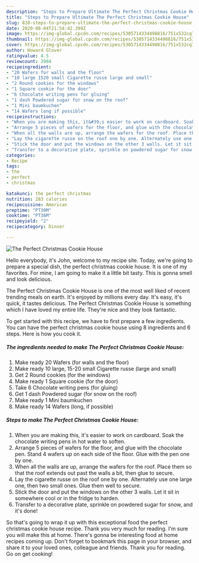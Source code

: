 ```yaml
---
description: "Steps to Prepare Ultimate The Perfect Christmas Cookie House"
title: "Steps to Prepare Ultimate The Perfect Christmas Cookie House"
slug: 810-steps-to-prepare-ultimate-the-perfect-christmas-cookie-house
date: 2020-08-04T21:54:42.399Z
image: https://img-global.cpcdn.com/recipes/5305714334498816/751x532cq70/the-perfect-christmas-cookie-house-recipe-main-photo.jpg
thumbnail: https://img-global.cpcdn.com/recipes/5305714334498816/751x532cq70/the-perfect-christmas-cookie-house-recipe-main-photo.jpg
cover: https://img-global.cpcdn.com/recipes/5305714334498816/751x532cq70/the-perfect-christmas-cookie-house-recipe-main-photo.jpg
author: Howard Glover
ratingvalue: 4.5
reviewcount: 3984
recipeingredient:
- "20 Wafers for walls and the floor"
- "10 large 1520 small Cigarette russe large and small"
- "2 Round cookies for the windows"
- "1 Square cookie for the door"
- "6 Chocolate writing pens for gluing"
- "1 dash Powdered sugar for snow on the roof"
- "1 Mini baumkuchen"
- "14 Wafers long if possible"
recipeinstructions:
- "When you are making this, it&#39;s easier to work on cardboard. Soak the chocolate writing pens in hot water to soften."
- "Arrange 5 pieces of wafers for the floor, and glue with the chocolate pen. Stand 4 wafers up on each side of the floor. Glue with the pen one by one."
- "When all the walls are up, arrange the wafers for the roof. Place them so that the roof extends out past the walls a bit, then glue to secure."
- "Lay the cigarette russe on the roof one by one. Alternately use one large one, then two small ones. Glue them well to secure."
- "Stick the door and put the windows on the other 3 walls. Let it sit in somewhere cool or in the fridge to harden."
- "Transfer to a decorative plate, sprinkle on powdered sugar for snow, and it&#39;s done!"
categories:
- Recipe
tags:
- the
- perfect
- christmas

katakunci: the perfect christmas 
nutrition: 283 calories
recipecuisine: American
preptime: "PT30M"
cooktime: "PT36M"
recipeyield: "2"
recipecategory: Dinner

---
```



![The Perfect Christmas Cookie House](https://img-global.cpcdn.com/recipes/5305714334498816/751x532cq70/the-perfect-christmas-cookie-house-recipe-main-photo.jpg)

Hello everybody, it's John, welcome to my recipe site. Today, we're going to prepare a special dish, the perfect christmas cookie house. It is one of my favorites. For mine, I am going to make it a little bit tasty. This is gonna smell and look delicious.

The Perfect Christmas Cookie House is one of the most well liked of recent trending meals on earth. It's enjoyed by millions every day. It's easy, it's quick, it tastes delicious. The Perfect Christmas Cookie House is something which I have loved my entire life. They're nice and they look fantastic.




To get started with this recipe, we have to first prepare a few ingredients. You can have the perfect christmas cookie house using 8 ingredients and 6 steps. Here is how you cook it.

<!--inarticleads1-->

##### The ingredients needed to make The Perfect Christmas Cookie House:

1. Make ready 20 Wafers (for walls and the floor)
1. Make ready 10 large, 15-20 small Cigarette russe (large and small)
1. Get 2 Round cookies (for the windows)
1. Make ready 1 Square cookie (for the door)
1. Take 6 Chocolate writing pens (for gluing)
1. Get 1 dash Powdered sugar (for snow on the roof)
1. Make ready 1 Mini baumkuchen
1. Make ready 14 Wafers (long, if possible)




<!--inarticleads2-->

##### Steps to make The Perfect Christmas Cookie House:

1. When you are making this, it&#39;s easier to work on cardboard. Soak the chocolate writing pens in hot water to soften.
1. Arrange 5 pieces of wafers for the floor, and glue with the chocolate pen. Stand 4 wafers up on each side of the floor. Glue with the pen one by one.
1. When all the walls are up, arrange the wafers for the roof. Place them so that the roof extends out past the walls a bit, then glue to secure.
1. Lay the cigarette russe on the roof one by one. Alternately use one large one, then two small ones. Glue them well to secure.
1. Stick the door and put the windows on the other 3 walls. Let it sit in somewhere cool or in the fridge to harden.
1. Transfer to a decorative plate, sprinkle on powdered sugar for snow, and it&#39;s done!




So that's going to wrap it up with this exceptional food the perfect christmas cookie house recipe. Thank you very much for reading. I'm sure you will make this at home. There's gonna be interesting food at home recipes coming up. Don't forget to bookmark this page in your browser, and share it to your loved ones, colleague and friends. Thank you for reading. Go on get cooking!
